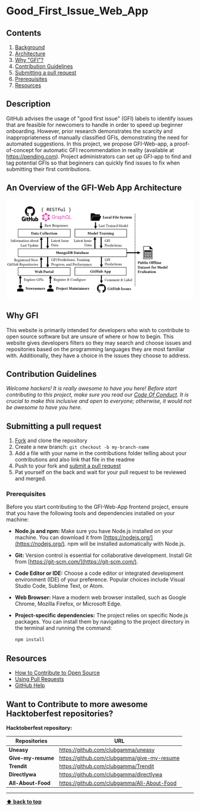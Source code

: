 # Good_First_Issue_Web_App

## Contents

1. [Background](#description)
2. [Architecture](#an-overview-of-the-gfi-web-app-architecture)
3. [Why "GFI"?](#why-gfi)
4. [Contribution Guidelines](#contribution-guidelines)
4. [Submitting a pull request](#submitting-a-pull-request)
5. [Prerequisites](#prerequisites)
6. [Resources](#resources)

## Description
GitHub advises the usage of "good first issue" (GFI) labels to identify issues that are feasible for newcomers to handle in order to speed up beginner onboarding. However, prior research demonstrates the scarcity and inappropriateness of manually classified GFIs, demonstrating the need for automated suggestions. In this project, we propose GFI-Web-app, a proof-of-concept for automatic GFI recommendation in reality (available at https://pending.com). Project administrators can set up GFI-app to find and tag potential GFIs so that beginners can quickly find issues to fix when submitting their first contributions.

## An Overview of the GFI-Web App Architecture
<p align="center">
   <img src="https://github.com/Nishu0/GFI_Web_App/blob/main/images/flow.PNG" alt="GFI Architecture"/>
</p>

## Why GFI

This website is primarily intended for developers who wish to contribute to open source software but are unsure of where or how to begin. This website gives developers filters so they may search and choose issues and repositories based on the programming languages they are most familiar with. Additionally, they have a choice in the issues they choose to address.

## Contribution Guidelines

_Welcome hackers! It is really awesome to have you here! Before start contributing to this project, make sure you read our [Code Of Conduct](https://github.com/clubgamma/Good_First_Issue_Web_App/blob/main/CODE_OF_CONDUCT.md). It is crucial to make this inclusive and open to everyone; otherwise, it would not be awesome to have you here._

## Submitting a pull request

1. [Fork](https://github.com/clubgamma/Good_First_Issue_Web_App/fork) and clone the repository
2. Create a new branch: `git checkout -b my-branch-name`
3. Add a file with your name in the contributions folder telling about your contributions and also link that file in the readme
4. Push to your fork and [submit a pull request](https://github.com/clubgamma/Good_First_Issue_Web_App/compare)
5. Pat yourself on the back and wait for your pull request to be reviewed and merged.

### Prerequisites
Before you start contributing to the GFI-Web-App frontend project, ensure that you have the following tools and dependencies installed on your machine:

- **Node.js and npm:** Make sure you have Node.js installed on your machine. You can download it from [https://nodejs.org/](https://nodejs.org/). npm will be installed automatically with Node.js.

- **Git:** Version control is essential for collaborative development. Install Git from [https://git-scm.com/](https://git-scm.com/).

- **Code Editor or IDE:** Choose a code editor or integrated development environment (IDE) of your preference. Popular choices include Visual Studio Code, Sublime Text, or Atom.

- **Web Browser:** Have a modern web browser installed, such as Google Chrome, Mozilla Firefox, or Microsoft Edge.

- **Project-specific dependencies:** The project relies on specific Node.js packages. You can install them by navigating to the project directory in the terminal and running the command:

  ```bash
  npm install


## Resources
- [How to Contribute to Open Source](https://opensource.guide/how-to-contribute/)
- [Using Pull Requests](https://help.github.com/articles/about-pull-requests/)
- [GitHub Help](https://help.github.com)

## Want to Contribute to more awesome Hacktoberfest repositories?

**Hacktoberfest repository:**

| **Repositories**       | **URL**           |
| --- |--- |
| **Uneasy**      | https://github.com/clubgamma/uneasy |
| **Give-my-resume**      | https://github.com/clubgamma/give-my-resume |
| **Trendit**     | https://github.com/clubgamma/Trendit |
| **Directlywa**     | https://github.com/clubgamma/directlywa |
| **All-About-Food**      | https://github.com/clubgamma/All-About-Food |

---

**[⬆ back to top](#contents)**
